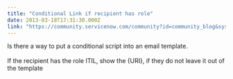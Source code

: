 ```yaml
---
title: "Conditional Link if recipient has role"
date: 2013-03-18T17:31:30.000Z
link: "https://community.servicenow.com/community?id=community_blog&sys_id=a19c2ee1dbd0dbc01dcaf3231f96198f"
---
```

<p>Is there a way to put a conditional script into an email template.<br /><br />If the recipient has the role ITIL, show the {URI}, if they do not leave it out of the template</p>